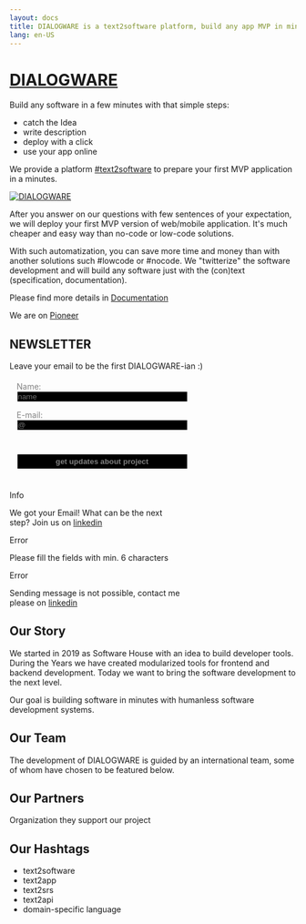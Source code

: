 ```yaml
---
layout: docs
title: DIALOGWARE is a text2software platform, build any app MVP in minutes
lang: en-US
---
```


# [DIALOGWARE](http://www.dialogware.com/)

Build any software in a few minutes with that simple steps:

+ catch the Idea
+ write description
+ deploy with a click
+ use your app online

We provide a platform [#text2software](https://www.text2software.com/)
to prepare your first MVP application in a minutes.

[![DIALOGWARE](http://logo.dialogware.com/dialogware-2lines.png)](http://www.dialogware.com/)

After you answer on our questions with few sentences of your expectation, we will deploy your first MVP version of
web/mobile application.
It's much cheaper and easy way than no-code or low-code solutions.

With such automatization, you can save more time and money than with another solutions such #lowcode or #nocode.
We "twitterize" the software development and will build any software just with the (con)text (specification,
documentation).

Please find more details in [Documentation](http://docs.dialogware.com/)

We are on [Pioneer](https://pioneer.app/join/dialogware.com)



<script setup>
import {
  VPTeamPage,
  VPTeamPageTitle,
  VPTeamMembers,
  VPTeamPageSection
} from 'vitepress/theme'

const coreMembers = [
  {
    avatar: 'https://avatars.githubusercontent.com/u/5669657?s=96&v=4',
    name: 'Tom Sapletta',
    title: 'Creator',
    links: [
      { icon: 'linkedin', link: 'https://www.linkedin.com/in/tom-sapletta-com' }
    ]
  },
 {
    avatar: 'https://logo.dialogware.com/dialogware-logo-pivot.png',
    name: 'Join us!',
    title: 'Software Developer',
    links: [
       { icon: 'linkedin', link: 'https://www.linkedin.com/showcase/dialogware/' }
    ]
  }
]

const partners = [
  {
    avatar: '/assets/ionos.png',
    name: 'Ionos',
    title: 'Service provider',
    links: [
      { icon: 'linkedin', link: 'https://www.ionos.de' }
    ]
  },
 {
    avatar: 'https://softreck.pl/wp-content/uploads/2020/10/softreck-logo-kwadrat-biale-tlo-1024x1024.png',
    name: 'softreck.com',
    title: 'DevOps',
    links: [
       { icon: 'linkedin', link: 'https://softreck.pl' }
    ]
  }
]

import { ref } from 'vue'

const message = ref("")
const email = ref("")
const text = ref("")
const name = ref("")

const warning_message = ref(false)
const error_message = ref(false)
const info_message = ref(false)
const email_form = ref(true)

function send() {
    message.value="NEWSLETTER"
    error_message.value = false
    warning_message.value = false
    if ( 
        (name.value.length < 2) || 
        (email.value.length < 4) || 
        (message.value.length < 4) 
    ){
        warning_message.value = true
    } else {
        warning_message.value = false
    
        var API_URL = `https://email.dialogware.com/?type=NEWSLETTER&name=${name.value}&message=${message.value}&email=${email.value}`
        fetch(
            API_URL,
            {
                method: 'get',
            }
        ).then(response => response.json() )
        .then(data => {
            email.value = data.email
            text.value = data.text
            name.value = data.name
            message.value="Thank You " + data.name + " for a registration on DIALOGWARE NEWSLETTER."

            if(data.found > 5){
                error_message.value = true
            } else {
                error_message.value = false
                warning_message.value = false
                email_form.value = false
                info_message.value = true
            }
        });
    }
}
</script>

## NEWSLETTER

Leave your email to be the first DIALOGWARE-ian :)

<div class="newsletter">

<form method="get" class="email_form" id="email_form" v-if="email_form">

<div>
<fieldset>
<label>
    <div>Name:</div>
    <input v-model="name" placeholder="name">
</label>
</fieldset>


<fieldset>
<label>
    <div>E-mail:</div>
    <input v-model="email" placeholder="@" />
</label>
</fieldset>

</div>
</form>    

<div v-if="email_form">
<fieldset class="button_send">
<p>
<button @click="send">get updates about project</button>
</p>
</fieldset>
</div>


<div class="tip custom-block info_message" v-if="info_message">
    <p class="custom-block-title">Info</p>
    <p>We got your Email! What can be the next step? Join us on <a href="https://www.linkedin.com/showcase/dialogware/">linkedin</a> </p>
</div>

<div class="warning custom-block warning_message" v-if="warning_message">
    <p class="custom-block-title">Error</p>
    <p>Please fill the fields with min. 6 characters</p>
</div>

<div class="warning custom-block error_message" v-if="error_message">
    <p class="custom-block-title">Error</p>
    <p>Sending message is not possible, contact me please on <a href="https://www.linkedin.com/in/tom-sapletta-com">linkedin</a> </p>
</div>
</div>


<style scoped>

.newsletter {
  align-items: center;
  justify-content: center;
}
.email_form {
  display: flex;
  align-items: center;
  justify-content: left;
}

.email_form input,
.email_form textarea,
.button_send,
button,
.tip,
.warning
{
    width: 300px;
}
fieldset {
  border: 0px solid white;
}
button {
  font-weight: bold;
  color: gray;
  background-color: black;
  padding: 5px;
  border: 1px solid white;
}

input, textarea {
  color: white;
  background-color: black;
  padding: 1px;
  border: 1px solid white;
}

label div{
  white-space: pre-line;
  color: gray;
  padding: 0px;
}
</style>

## Our Story

We started in 2019 as Software House with an idea to build developer tools.
During the Years we have created modularized tools for frontend and backend development.
Today we want to bring the software development to the next level.

Our goal is building software in minutes with humanless software development systems.

## Our Team

The development of DIALOGWARE is guided by an international
team, some of whom have chosen to be featured below.

<VPTeamPage>
  <VPTeamPageSection>
    <template #members>
      <VPTeamMembers size="small" :members="coreMembers" />
    </template>
    </VPTeamPageSection>
</VPTeamPage>

## Our Partners

Organization they support our project

<VPTeamPage>
  <VPTeamPageSection>
    <template #members>
      <VPTeamMembers size="small" :members="partners" />
    </template>
  </VPTeamPageSection>
</VPTeamPage>

## Our Hashtags

+ text2software
+ text2app
+ text2srs
+ text2api
+ domain-specific language

